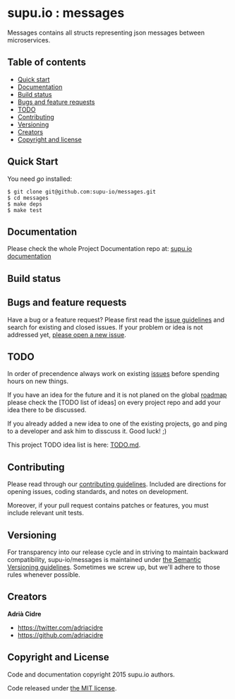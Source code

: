 supu.io : messages
=================

Messages contains all structs representing json messages between microservices.

## Table of contents

- [Quick start](#quick-start)
- [Documentation](#documentation)
- [Build status](#build-status)
- [Bugs and feature requests](#bugs-and-feature-requests)
- [TODO](#todo)
- [Contributing](#contributing)
- [Versioning](#versioning)
- [Creators](#creators)
- [Copyright and license](#copyright-and-license)

## Quick Start

You need *go* installed:

```
$ git clone git@github.com:supu-io/messages.git
$ cd messages
$ make deps
$ make test
```

## Documentation

Please check the whole Project Documentation repo at:
[supu.io documentation](https://github.com/supu-io/docs)

## Build status


## Bugs and feature requests

Have a bug or a feature request? Please first read the
[issue guidelines](https://github.com/supu-io/messages/blob/master/CONTRIBUTING.md#using-the-issue-tracker)
and search for existing and closed issues. If your problem or idea is not
addressed yet,
[please open a new issue](https://github.com/supu-io/messages/issues/new).

## TODO

In order of precendence always work on existing
[issues](https://github.com/supu-io/messages/issues) before spending hours on
new things.

If you have an idea for the future and it is not planed on the global
[roadmap](http://github.com/supu-io/docs/roadmap.md) please check the
[TODO list of ideas] on every project repo and add your idea there to be
discussed.

If you already added a new idea to one of the existing projects, go and ping
to a developer and ask him to disscuss it. Good luck! ;)

This project TODO idea list is here: [TODO.md](todo.md).

## Contributing

Please read through our
[contributing guidelines](https://github.com/supu-io/messages/blob/master/CONTRIBUTING.md).
Included are directions for opening issues, coding standards, and notes on
development.

Moreover, if your pull request contains patches or features, you must include
relevant unit tests.

## Versioning

For transparency into our release cycle and in striving to maintain backward
compatibility, supu-io/messages is maintained under
[the Semantic Versioning guidelines](http://semver.org/). Sometimes we screw
up, but we'll adhere to those rules whenever possible.

## Creators

**Adrià Cidre**

- <https://twitter.com/adriacidre>
- <https://github.com/adriacidre>

## Copyright and License

Code and documentation copyright 2015 supu.io authors.

Code released under
[the MIT license](https://github.com/supu-io/messages/blob/master/LICENSE).
